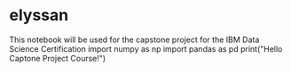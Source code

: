 # elyssan
This notebook will be used for the capstone project for the IBM Data Science Certification
import numpy as np
import pandas as pd
print("Hello Captone Project Course!")
